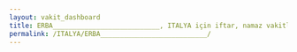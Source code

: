 ```yaml
---
layout: vakit_dashboard
title: ERBA___________________________, ITALYA için iftar, namaz vakitleri ve hava durumu - ilçe/eyalet seç
permalink: /ITALYA/ERBA___________________________/
---
```


<script type="text/javascript">
  var GLOBAL_COUNTRY = 'ITALYA';
  var GLOBAL_CITY = 'ERBA___________________________';
  var GLOBAL_STATE = '';
  var lat = 72;
  var lon = 21;
</script>

